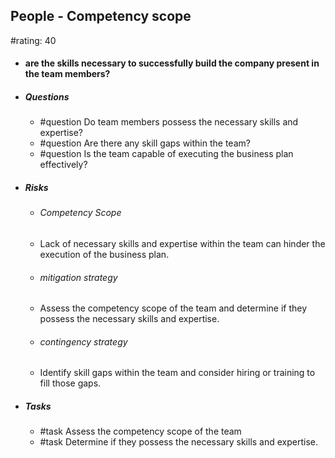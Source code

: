 ## People - Competency scope
#rating: 40
- #### are the skills necessary to successfully build the company present in the team members?
- ##### Questions
  - #question Do team members possess the necessary skills and expertise?
  - #question Are there any skill gaps within the team?
  - #question Is the team capable of executing the business plan effectively?
- ##### Risks

  - ###### Competency Scope
  - Lack of necessary skills and expertise within the team can hinder the execution of the business plan.
  - ###### mitigation strategy
  - Assess the competency scope of the team and determine if they possess the necessary skills and expertise.
  - ###### contingency strategy
  - Identify skill gaps within the team and consider hiring or training to fill those gaps.
- ##### Tasks
  - #task Assess the competency scope of the team
  - #task  Determine if they possess the necessary skills and expertise.


